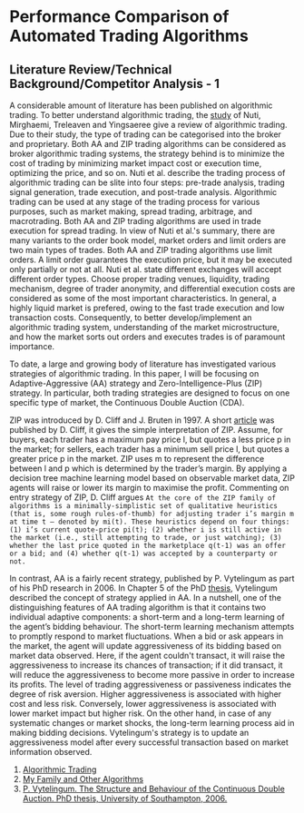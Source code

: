 # Performance Comparison of Automated Trading Algorithms

## Literature Review/Technical Background/Competitor Analysis - 1

A considerable amount of literature has been published on algorithmic trading. To better understand algorithmic trading, the [study](1) of Nuti, Mirghaemi, Treleaven and Yingsaeree give a review of algorithmic trading. Due to their study, the type of trading can be categorised into the broker and proprietary. Both AA and ZIP trading algorithms can be considered as broker algorithmic trading systems, the strategy behind is to minimize the cost of trading by minimizing market impact cost or execution time, optimizing the price, and so on. Nuti et al. describe the trading process of algorithmic trading can be slite into four steps: pre-trade analysis, trading signal generation, trade execution, and post-trade analysis. Algorithmic trading can be used at any stage of the trading process for various purposes, such as market making, spread trading, arbitrage, and macrotrading. Both AA and ZIP trading algorithms are used in trade execution for spread trading. In view of Nuti et al.'s summary, there are many variants to the order book model, market orders and limit orders are two main types of trades. Both AA and ZIP trading algorithms use limit orders. A limit order guarantees the execution price, but it may be executed only partially or not at all. Nuti et al. state different exchanges will accept different order types. Choose proper trading venues, liquidity, trading mechanism, degree of trader anonymity, and differential execution costs are considered as some of the most important characteristics. In general, a highly liquid market is prefered, owing to the fast trade execution and low transaction costs. Consequently, to better develop/implement an algorithmic trading system, understanding of the market microstructure, and how the market sorts out orders and executes trades is of paramount importance.

To date, a large and growing body of literature has investigated various strategies of algorithmic trading. In this paper, I will be focusing on Adaptive-Aggressive (AA) strategy and Zero-Intelligence-Plus (ZIP) strategy. In particular, both trading strategies are designed to focus on one specific type of market, the Continuous Double Auction (CDA).

ZIP was introduced by D. Cliff and J. Bruten in 1997. A short [article](2) was published by D. Cliff, it gives the simple interpretation of ZIP. Assume, for buyers, each trader has a maximum pay price l, but quotes a less price p in the market; for sellers, each trader has a minimum sell price l, but quotes a greater price p in the market. ZIP uses m to represent the difference between l and p which is determined by the trader’s margin. By applying a decision tree machine learning model based on observable market data, ZIP agents will raise or lower its margin to maximise the profit. Commenting on entry strategy of ZIP, D. Cliff argues `At the core of the ZIP family of algorithms is a minimally-simplistic set of qualitative heuristics (that is, some rough rules-of-thumb) for adjusting trader i’s margin m at time t – denoted by mi(t). These heuristics depend on four things: (1) i’s current quote-price pi(t); (2) whether i is still active in the market (i.e., still attempting to trade, or just watching); (3) whether the last price quoted in the marketplace q(t-1) was an offer or a bid; and (4) whether q(t-1) was accepted by a counterparty or not.`

In contrast, AA is a fairly recent strategy, published by P. Vytelingum as part of his PhD research in 2006. In Chapter 5 of the PhD [thesis](3), Vytelingum described the concept of strategy applied in AA. In a nutshell, one of the distinguishing features of AA trading algorithm is that it contains two individual adaptive components: a short-term and a long-term learning of the agent’s bidding behaviour. The short-term learning mechanism attempts to promptly respond to market fluctuations. When a bid or ask appears in the market, the agent will update aggressiveness of its bidding based on market data observed. Here, if the agent couldn't transact, it will raise the aggressiveness to increase its chances of transaction; if it did transact, it will reduce the aggressiveness to become more passive in order to increase its profits. The level of trading aggressiveness or passiveness indicates the degree of risk aversion. Higher aggressiveness is associated with higher cost and less risk. Conversely, lower aggressiveness is associated with lower market impact but higher risk. On the other hand, in case of any systematic changes or market shocks, the long-term learning process aid in making bidding decisions. Vytelingum's strategy is to update an aggressiveness model after every successful transaction based on market information observed.

1. [Algorithmic Trading](https://ieeexplore-ieee-org.bris.idm.oclc.org/document/5696713/authors#authors)
2. [My Family and Other Algorithms](https://eprints.soton.ac.uk/264236/1/ZIP_1500wV2_ep.pdf)
3. [P. Vytelingum. The Structure and Behaviour of the Continuous Double Auction. PhD thesis, University of Southampton, 2006.](https://eprints.soton.ac.uk/263234/1/THESIS.pdf)
